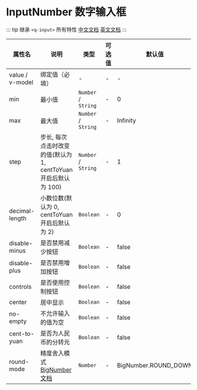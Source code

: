 # InputNumber 数字输入框

::: tip
继承 `<q-input>` 所有特性
[中文文档](http://www.quasarchs.com/vue-components/input) [英文文档](https://quasar.dev/vue-components/input)
:::

| 属性名             | 说明                                                                                   | 类型                  | 可选值 | 默认值                  |
|-----------------|--------------------------------------------------------------------------------------|---------------------|-----|----------------------|
| value / v-model | 绑定值（必填）                                                                              | -                   | -   | -                    |
| min             | 最小值                                                                                  | `Number` / `String` | -   | 0                    |
| max             | 最大值                                                                                  | `Number` / `String` | -   | Infinity             |
| step            | 步长, 每次点击时改变的值(默认为 1, centToYuan开启后默认为 100)                                           | `Number` / `String` | -   | 1                    |
| decimal-length  | 小数位数(默认为 0, centToYuan开启后默认为 2)                                                      | `Boolean`           | -   | 0                    |
| disable-minus   | 是否禁用减少按钮                                                                             | `Boolean`           | -   | false                |
| disable-plus    | 是否禁用增加按钮                                                                             | `Boolean`           | -   | false                |
| controls        | 是否使用控制按钮                                                                             | `Boolean`           | -   | false                |
| center          | 居中显示                                                                                 | `Boolean`           | -   | false                |
| no-empty        | 不允许输入的值为空                                                                            | `Boolean`           | -   | false                |
| cent-to-yuan    | 是否为人民币的分转元                                                                           | `Boolean`           | -   | false                |
| round-mode      | 精度舍入模式 [BigNumber文档](https://mikemcl.github.io/bignumber.js/#constructor-properties) | `Number`            | -   | BigNumber.ROUND_DOWN |
